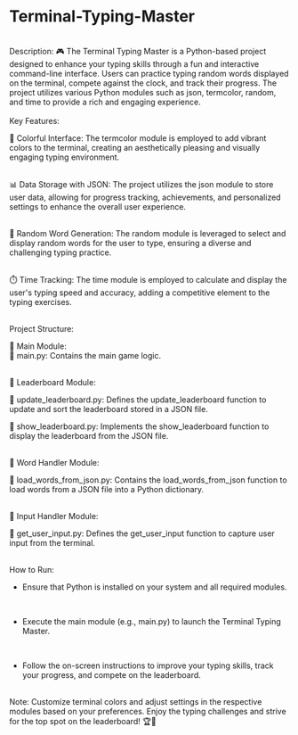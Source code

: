# Terminal-Typing-Master
<br>
Description:
🎮 The Terminal Typing Master is a Python-based project designed to enhance your typing skills through a fun and interactive command-line interface. Users can practice typing random words displayed on the terminal, compete against the clock, and track their progress. The project utilizes various Python modules such as json, termcolor, random, and time to provide a rich and engaging experience.
<br>
<br>
Key Features:
<br>

🌈 Colorful Interface: The termcolor module is employed to add vibrant colors to the terminal, creating an aesthetically pleasing and visually engaging typing environment.
<br>
<br>

📊 Data Storage with JSON: The project utilizes the json module to store user data, allowing for progress tracking, achievements, and personalized settings to enhance the overall user experience.
<br>
<br>

🎲 Random Word Generation: The random module is leveraged to select and display random words for the user to type, ensuring a diverse and challenging typing practice.
<br>
<br>

⏱️ Time Tracking: The time module is employed to calculate and display the user's typing speed and accuracy, adding a competitive element to the typing exercises.
<br>
<br>

Project Structure:
<br>

📁 Main Module:
<br>
📄 main.py: Contains the main game logic.
<br>
<br>

📁 Leaderboard Module:
<br>

📄 update_leaderboard.py: Defines the update_leaderboard function to update and sort the leaderboard stored in a JSON file.
<br>

📄 show_leaderboard.py: Implements the show_leaderboard function to display the leaderboard from the JSON file.
<br>
<br>

📁 Word Handler Module:
<br>


📄 load_words_from_json.py: Contains the load_words_from_json function to load words from a JSON file into a Python dictionary.
<br>
<br>

📁 Input Handler Module:
<br>

📄 get_user_input.py: Defines the get_user_input function to capture user input from the terminal.
<br>
<br>

How to Run:
<br>

* Ensure that Python is installed on your system and all required modules.
<br>

* Execute the main module (e.g., main.py) to launch the Terminal Typing Master.
<br>

* Follow the on-screen instructions to improve your typing skills, track your progress, and compete on the leaderboard.
<be>
<br>
Note: Customize terminal colors and adjust settings in the respective modules based on your preferences. Enjoy the typing challenges and strive for the top spot on the leaderboard! 🏆🚀
